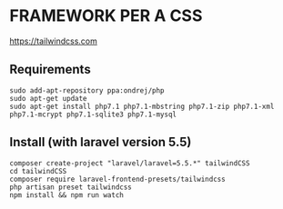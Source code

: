 # FRAMEWORK PER A CSS

https://tailwindcss.com

## Requirements
    
    sudo add-apt-repository ppa:ondrej/php
    sudo apt-get update
    sudo apt-get install php7.1 php7.1-mbstring php7.1-zip php7.1-xml php7.1-mcrypt php7.1-sqlite3 php7.1-mysql

## Install (with laravel version 5.5)

    
    composer create-project "laravel/laravel=5.5.*" tailwindCSS
    cd tailwindCSS
    composer require laravel-frontend-presets/tailwindcss
    php artisan preset tailwindcss
    npm install && npm run watch
    
    
 

